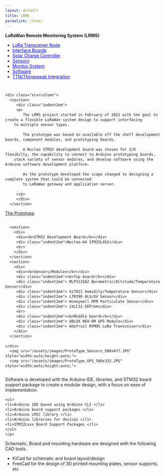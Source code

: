 ```yaml
---
layout: default
title: LRMS
permalink: /lrms/
---
```


<style>
.xcvrcolumn {
  float: left;
  width: 30.00%;
  padding: 15px;
}

.row:after {
  content: "";
  display: table;
  clear: both;
}

</style>

  <div class="row">
        <section>
          <nav>
           <b>LoRaWan Remote Monitoring System (LRMS) </b>
            <ul>
              <li> <a style="color:blue;" href="/xcvr" {% if page.title == "LoRa Xcvr" %}class="active-page"{% endif %}>LoRa Transceiver Node</a></li>
	      <li> <a style="color:blue;" href="/sensio" {% if page.title == "Sensor I/O" %}class="active-page"{% endif %}>Interface Boards</a></li>
              <li> <a style="color:blue;" href="/solcon" {% if page.title == "Solar Charger" %}class="active-page"{% endif %}>Solar Charge Controller</a> </li>
              <li> <a style="color:blue;" href="/sensors" {% if page.title == "Sensor" %}class="active-page"{% endif %}>Sensors</a> </li>
              <li> <a style="color:blue;" href="/enclosure" {% if page.title == "Monitor Enclosure" %}class="active-page"{% endif %}>Monitor System</a> </li>
              <li> <a style="color:blue;" href="/software" {% if page.title == "Software" %}class="active-page"{% endif %}>Software</a></li>
              <li> <a style="color:blue;" href="/integrate" {% if page.title == "Integrate" %}class="active-page"{% endif %}> TTN/Thingspeak Integration</a></li>
            </ul>
          </nav>
        </section>
  </div>

  <div class="row">
           <p>  </p> 
  </div>

  <div class="row">

    <div class="xcvrcolumn">
      <section>
         <div class="indent2em">
         <p>
            The LRMS project started in February of 2021 with the goal to create a flexible LoRaWan system design to support interfacing
	    to multiple sensor types. 

            The prototype was based on available off the shelf development boards, component modules, and prototyping boards.   

            A Nucleo STM32 development board was chosen for I/O flexibilty, the capability to connect to Arduino prototyping boards, 
	    stack variety of sensor modules, and develop software using the Arduino software development platform.

            As the prototype developed the scope changed to designing a complete system that could be connected
            to LoRaWan gateway and application server. 

         </p>
         </div>
      </section>

  <div class="row">
      <section>
         <div>
           <p><u>The Prototype</u></p>
         </div>
      </section>
  </div>

      <section>
        <div>
         <div><b>STM32 Development Board</b></div>
         <div class="indent2em">Nucleo-64 STM32L452</div>
         <br>
        </div>
      </section>
      <section>
        <div>
         <div><b>Sensors/Modules</b></div>
         <div class="indent2em"><b>Top board</b></div>
         <div class="indent2em"> MLP3115A2 Barometric/Altitude/Temperature Sensor</div>
         <div class="indent2em"> Si7021 Humidity/Temperature Sensor</div>
         <div class="indent2em"> LTR390 ALS/UV Sensor</div>
         <div class="indent2em"> Honeywell HPM Particulate Sensor</div>
         <div class="indent2em"> 24LC32 EEProm</div>
         <br>
         <div class="indent2em"><b>Middle board</b></div>
         <div class="indent2em"> UBLOX NEO-6M GPS Module</div>
         <div class="indent2em"> Adafruit RFM95 LoRa Transceiver</div>
        </div>
      </section>

    </div>
      <img src="/assets/images/ProtoType_Sensors_500x477.JPG"  style="width:auto;height:auto;">
      <img src="/assets/images/ProtoType_GPS_500x332.JPG"  style="width:auto;height:auto;">
</div>

<div class="indent2em">
    <p>
    Software is developed with the Arduino IDE, libraries, and STM32 board support package to create a modular design, with a focus on ease of implementation.

    <ul>
    <li>Arduino IDE based using Arduino CLI </li>
    <li>Arduino board support packages </li>
    <li>Arduino LMIC library </li>
    <li>Arduino libraries for devices </li>
    <li>STM32Lxxx Board Support Packages </li>
    </ul>
    </p>
</div>


<div class="indent2em">
    <p>
    Schematic, Board and mounting hardware are designed with the following CAD tools.
    <ul>
    <li>KiCad for schematic and board layout/design </li>
    <li>FreeCad for the design of 3D printed mounting plates, sensor supports, etc </li>
    </ul>
    </p>
</div>

